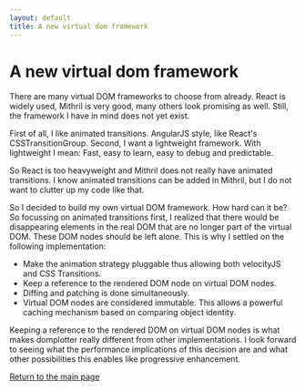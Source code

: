 ```yaml
---
layout: default
title: A new virtual dom framework
---
```

# A new virtual dom framework

There are many virtual DOM frameworks to choose from already. 
React is widely used, Mithril is very good, many others look promising as well. 
Still, the framework I have in mind does not yet exist.

First of all, I like animated transitions. AngularJS style, like React's CSSTransitionGroup.
Second, I want a lightweight framework. With lightweight I mean: Fast, easy to learn, easy to debug
and predictable.

So React is too heavyweight and Mithril does not really have animated transitions. 
I know animated transitions can be added in Mithril, but I do not want to clutter up my code like that.

So I decided to build my own virtual DOM framework. How hard can it be?
So focussing on animated transitions first, I realized that there would be disappearing 
elements in the real DOM that are no longer part of the virtual DOM. These DOM nodes should
be left alone. This is why I settled on the following implementation:

- Make the animation strategy pluggable thus allowing both velocityJS and CSS Transitions.
- Keep a reference to the rendered DOM node on virtual DOM nodes.
- Diffing and patching is done simultaneously.
- Virtual DOM nodes are considered immutable. This allows a powerful caching mechanism based on comparing object identity. 

Keeping a reference to the rendered DOM on virtual DOM nodes is what makes domplotter really different from other implementations.
I look forward to seeing what the performance implications of this decision are and what other possibilities this enables
like progressive enhancement.

<a href="{{ site.baseurl }}/">Return to the main page</a>
